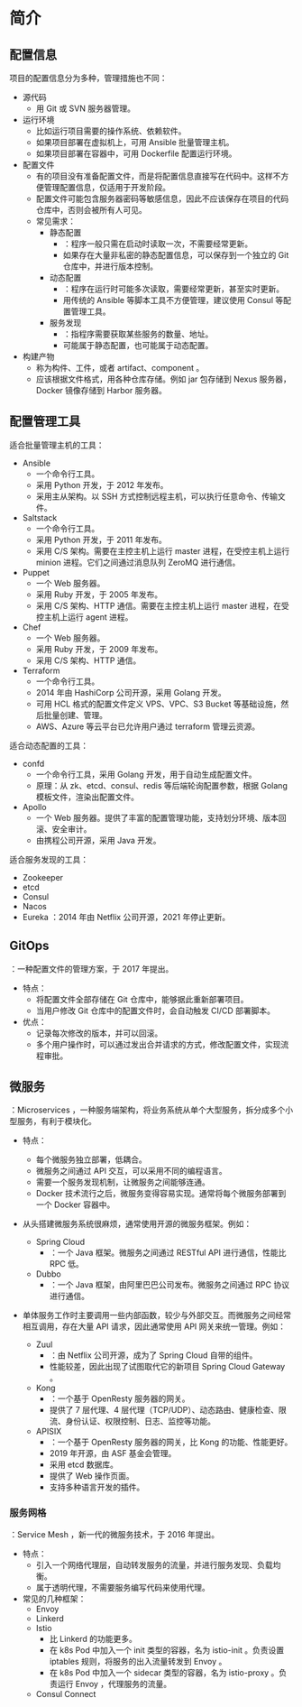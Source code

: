 # 简介

## 配置信息

项目的配置信息分为多种，管理措施也不同：
- 源代码
  - 用 Git 或 SVN 服务器管理。
- 运行环境
  - 比如运行项目需要的操作系统、依赖软件。
  - 如果项目部署在虚拟机上，可用 Ansible 批量管理主机。
  - 如果项目部署在容器中，可用 Dockerfile 配置运行环境。
- 配置文件
  - 有的项目没有准备配置文件，而是将配置信息直接写在代码中。这样不方便管理配置信息，仅适用于开发阶段。
  - 配置文件可能包含服务器密码等敏感信息，因此不应该保存在项目的代码仓库中，否则会被所有人可见。
  - 常见需求：
    - 静态配置
      - ：程序一般只需在启动时读取一次，不需要经常更新。
      - 如果存在大量非私密的静态配置信息，可以保存到一个独立的 Git 仓库中，并进行版本控制。
    - 动态配置
      - ：程序在运行时可能多次读取，需要经常更新，甚至实时更新。
      - 用传统的 Ansible 等脚本工具不方便管理，建议使用 Consul 等配置管理工具。
    - 服务发现
      - ：指程序需要获取某些服务的数量、地址。
      - 可能属于静态配置，也可能属于动态配置。
- 构建产物
  - 称为构件、工件，或者 artifact、component 。
  - 应该根据文件格式，用各种仓库存储。例如 jar 包存储到 Nexus 服务器，Docker 镜像存储到 Harbor 服务器。

## 配置管理工具

适合批量管理主机的工具：
- Ansible
  - 一个命令行工具。
  - 采用 Python 开发，于 2012 年发布。
  - 采用主从架构。以 SSH 方式控制远程主机，可以执行任意命令、传输文件。
- Saltstack
  - 一个命令行工具。
  - 采用 Python 开发，于 2011 年发布。
  - 采用 C/S 架构。需要在主控主机上运行 master 进程，在受控主机上运行 minion 进程。它们之间通过消息队列 ZeroMQ 进行通信。
- Puppet
  - 一个 Web 服务器。
  - 采用 Ruby 开发，于 2005 年发布。
  - 采用 C/S 架构、HTTP 通信。需要在主控主机上运行 master 进程，在受控主机上运行 agent 进程。
- Chef
  - 一个 Web 服务器。
  - 采用 Ruby 开发，于 2009 年发布。
  - 采用 C/S 架构、HTTP 通信。
- Terraform
  - 一个命令行工具。
  - 2014 年由 HashiCorp 公司开源，采用 Golang 开发。
  - 可用 HCL 格式的配置文件定义 VPS、VPC、S3 Bucket 等基础设施，然后批量创建、管理。
  - AWS、Azure 等云平台已允许用户通过 terraform 管理云资源。

适合动态配置的工具：
- confd
  - 一个命令行工具，采用 Golang 开发，用于自动生成配置文件。
  - 原理：从 zk、etcd、consul、redis 等后端轮询配置参数，根据 Golang 模板文件，渲染出配置文件。
- Apollo
  - 一个 Web 服务器。提供了丰富的配置管理功能，支持划分环境、版本回滚、安全审计。
  - 由携程公司开源，采用 Java 开发。

适合服务发现的工具：
- Zookeeper
- etcd
- Consul
- Nacos
- Eureka ：2014 年由 Netflix 公司开源，2021 年停止更新。

## GitOps

：一种配置文件的管理方案，于 2017 年提出。
- 特点：
  - 将配置文件全部存储在 Git 仓库中，能够据此重新部署项目。
  - 当用户修改 Git 仓库中的配置文件时，会自动触发 CI/CD 部署脚本。
- 优点：
  - 记录每次修改的版本，并可以回滚。
  - 多个用户操作时，可以通过发出合并请求的方式，修改配置文件，实现流程审批。

## 微服务

：Microservices ，一种服务端架构，将业务系统从单个大型服务，拆分成多个小型服务，有利于模块化。
- 特点：
  - 每个微服务独立部署，低耦合。
  - 微服务之间通过 API 交互，可以采用不同的编程语言。
  - 需要一个服务发现机制，让微服务之间能够连通。
  - Docker 技术流行之后，微服务变得容易实现。通常将每个微服务部署到一个 Docker 容器中。
- 从头搭建微服务系统很麻烦，通常使用开源的微服务框架。例如：
  - Spring Cloud
    - ：一个 Java 框架。微服务之间通过 RESTful API 进行通信，性能比 RPC 低。
  - Dubbo
    - ：一个 Java 框架，由阿里巴巴公司发布。微服务之间通过 RPC 协议进行通信。

- 单体服务工作时主要调用一些内部函数，较少与外部交互。而微服务之间经常相互调用，存在大量 API 请求，因此通常使用 API 网关来统一管理。例如：
  - Zuul
    - ：由 Netflix 公司开源，成为了 Spring Cloud 自带的组件。
    - 性能较差，因此出现了试图取代它的新项目 Spring Cloud Gateway 。
  - Kong
    - ：一个基于 OpenResty 服务器的网关。
    - 提供了 7 层代理、4 层代理（TCP/UDP）、动态路由、健康检查、限流、身份认证、权限控制、日志、监控等功能。
  - APISIX
    - ：一个基于 OpenResty 服务器的网关，比 Kong 的功能、性能更好。
    - 2019 年开源，由 ASF 基金会管理。
    - 采用 etcd 数据库。
    - 提供了 Web 操作页面。
    - 支持多种语言开发的插件。

### 服务网格

：Service Mesh ，新一代的微服务技术，于 2016 年提出。
- 特点：
  - 引入一个网络代理层，自动转发服务的流量，并进行服务发现、负载均衡。
  - 属于透明代理，不需要服务编写代码来使用代理。
- 常见的几种框架：
  - Envoy
  - Linkerd
  - Istio
    - 比 Linkerd 的功能更多。
    - 在 k8s Pod 中加入一个 init 类型的容器，名为 istio-init 。负责设置 iptables 规则，将服务的出入流量转发到 Envoy 。
    - 在 k8s Pod 中加入一个 sidecar 类型的容器，名为 istio-proxy 。负责运行 Envoy ，代理服务的流量。
  - Consul Connect
